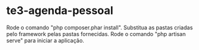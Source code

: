 te3-agenda-pessoal
==================
Rode o comando "php composer.phar install".
Substitua as pastas criadas pelo framework pelas pastas fornecidas.
Rode o comando "php artisan serve" para iniciar a aplicação.
